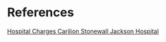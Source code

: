 # References

[Hospital Charges Carilion Stonewall Jackson Hospital](https://www.carilionclinic.org/sites/default/files/2018-12/CSJH_Hospital_Charges_FY19.ods)  